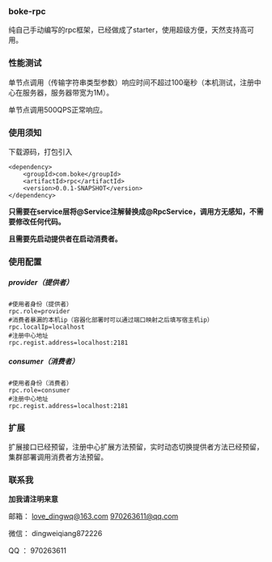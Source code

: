 ### boke-rpc

纯自己手动编写的rpc框架，已经做成了starter，使用超级方便，天然支持高可用。

### 性能测试

单节点调用（传输字符串类型参数）响应时间不超过100毫秒（本机测试，注册中心在服务器，服务器带宽为1M）。

单节点调用500QPS正常响应。

### 使用须知

下载源码，打包引入

```
<dependency>
    <groupId>com.boke</groupId>
    <artifactId>rpc</artifactId>
    <version>0.0.1-SNAPSHOT</version>
</dependency>
```

**只需要在service层将@Service注解替换成@RpcService，调用方无感知，不需要修改任何代码。**

**且需要先启动提供者在启动消费者。**

### 使用配置

##### provider（提供者）

```
#使用者身份（提供者）
rpc.role=provider
#消费者暴漏的本机ip（容器化部署时可以通过端口映射之后填写宿主机ip）
rpc.localIp=localhost
#注册中心地址
rpc.regist.address=localhost:2181 
```

##### consumer（消费者）

```
#使用者身份（消费者）
rpc.role=consumer
#注册中心地址
rpc.regist.address=localhost:2181
```

### 扩展

扩展接口已经预留，注册中心扩展方法预留，实时动态切换提供者方法已经预留，集群部署调用消费者方法预留。

### 联系我

**加我请注明来意**

邮箱：
    love_dingwq@163.com
    970263611@qq.com

微信：
    dingweiqiang872226

QQ  ：
    970263611

